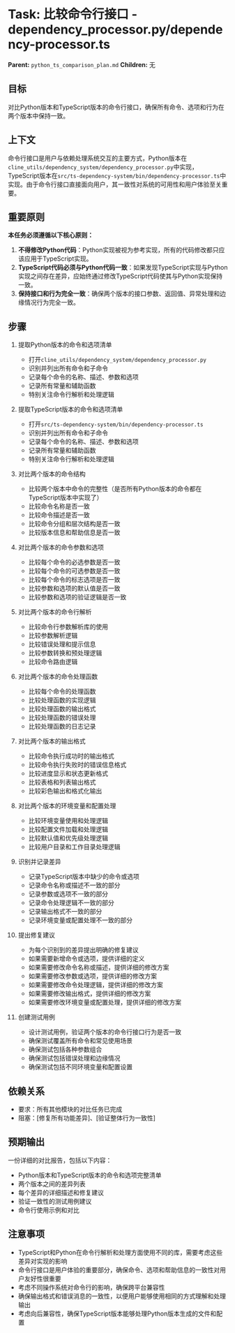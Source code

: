 # Task: 比较命令行接口 - dependency_processor.py/dependency-processor.ts
   **Parent:** `python_ts_comparison_plan.md`
   **Children:** 无

## 目标
对比Python版本和TypeScript版本的命令行接口，确保所有命令、选项和行为在两个版本中保持一致。

## 上下文
命令行接口是用户与依赖处理系统交互的主要方式，Python版本在`cline_utils/dependency_system/dependency_processor.py`中实现，TypeScript版本在`src/ts-dependency-system/bin/dependency-processor.ts`中实现。由于命令行接口直接面向用户，其一致性对系统的可用性和用户体验至关重要。

## 重要原则
**本任务必须遵循以下核心原则：**
1. **不得修改Python代码**：Python实现被视为参考实现，所有的代码修改都只应该应用于TypeScript实现。
2. **TypeScript代码必须与Python代码一致**：如果发现TypeScript实现与Python实现之间存在差异，应始终通过修改TypeScript代码使其与Python实现保持一致。
3. **保持接口和行为完全一致**：确保两个版本的接口参数、返回值、异常处理和边缘情况行为完全一致。

## 步骤
1. 提取Python版本的命令和选项清单
   - 打开`cline_utils/dependency_system/dependency_processor.py`
   - 识别并列出所有命令和子命令
   - 记录每个命令的名称、描述、参数和选项
   - 记录所有常量和辅助函数
   - 特别关注命令行解析和处理逻辑

2. 提取TypeScript版本的命令和选项清单
   - 打开`src/ts-dependency-system/bin/dependency-processor.ts`
   - 识别并列出所有命令和子命令
   - 记录每个命令的名称、描述、参数和选项
   - 记录所有常量和辅助函数
   - 特别关注命令行解析和处理逻辑

3. 对比两个版本的命令结构
   - 比较两个版本中命令的完整性（是否所有Python版本的命令都在TypeScript版本中实现了）
   - 比较命令名称是否一致
   - 比较命令描述是否一致
   - 比较命令分组和层次结构是否一致
   - 比较版本信息和帮助信息是否一致

4. 对比两个版本的命令参数和选项
   - 比较每个命令的必选参数是否一致
   - 比较每个命令的可选参数是否一致
   - 比较每个命令的标志选项是否一致
   - 比较参数和选项的默认值是否一致
   - 比较参数和选项的验证逻辑是否一致

5. 对比两个版本的命令行解析
   - 比较命令行参数解析库的使用
   - 比较参数解析逻辑
   - 比较错误处理和提示信息
   - 比较参数转换和预处理逻辑
   - 比较命令路由逻辑

6. 对比两个版本的命令处理函数
   - 比较每个命令的处理函数
   - 比较处理函数的实现逻辑
   - 比较处理函数的输出格式
   - 比较处理函数的错误处理
   - 比较处理函数的日志记录

7. 对比两个版本的输出格式
   - 比较命令执行成功时的输出格式
   - 比较命令执行失败时的错误信息格式
   - 比较进度显示和状态更新格式
   - 比较表格和列表输出格式
   - 比较彩色输出和格式化输出

8. 对比两个版本的环境变量和配置处理
   - 比较环境变量使用和处理逻辑
   - 比较配置文件加载和处理逻辑
   - 比较默认值和优先级处理逻辑
   - 比较用户目录和工作目录处理逻辑

9. 识别并记录差异
   - 记录TypeScript版本中缺少的命令或选项
   - 记录命令名称或描述不一致的部分
   - 记录参数或选项不一致的部分
   - 记录命令处理逻辑不一致的部分
   - 记录输出格式不一致的部分
   - 记录环境变量或配置处理不一致的部分

10. 提出修复建议
    - 为每个识别到的差异提出明确的修复建议
    - 如果需要新增命令或选项，提供详细的定义
    - 如果需要修改命令名称或描述，提供详细的修改方案
    - 如果需要修改参数或选项，提供详细的修改方案
    - 如果需要修改命令处理逻辑，提供详细的修改方案
    - 如果需要修改输出格式，提供详细的修改方案
    - 如果需要修改环境变量或配置处理，提供详细的修改方案

11. 创建测试用例
    - 设计测试用例，验证两个版本的命令行接口行为是否一致
    - 确保测试覆盖所有命令和常见使用场景
    - 确保测试包括各种参数组合
    - 确保测试包括错误处理和边缘情况
    - 确保测试包括不同环境变量和配置设置

## 依赖关系
- 要求：所有其他模块的对比任务已完成
- 阻塞：[修复所有功能差异]、[验证整体行为一致性]

## 预期输出
一份详细的对比报告，包括以下内容：
- Python版本和TypeScript版本的命令和选项完整清单
- 两个版本之间的差异列表
- 每个差异的详细描述和修复建议
- 验证一致性的测试用例建议
- 命令行使用示例和对比

## 注意事项
- TypeScript和Python在命令行解析和处理方面使用不同的库，需要考虑这些差异对实现的影响
- 命令行接口是用户体验的重要部分，确保命令、选项和帮助信息的一致性对用户友好性很重要
- 考虑不同操作系统对命令行的影响，确保跨平台兼容性
- 确保输出格式和错误消息的一致性，以便用户能够使用相同的方式理解和处理输出
- 考虑向后兼容性，确保TypeScript版本能够处理Python版本生成的文件和配置 